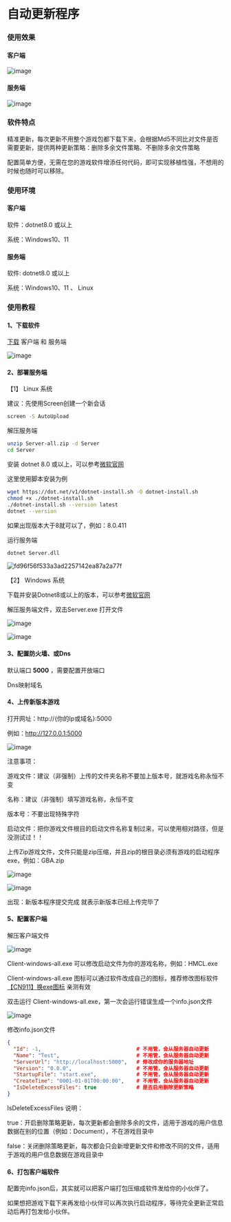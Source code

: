 # 自动更新程序

### 使用效果

#### 客户端

![image](https://github.com/user-attachments/assets/7d581a5d-dde9-4ee7-b8d3-8e7662931e62)

#### 服务端

![image](https://github.com/user-attachments/assets/5888be42-a43c-4a3e-ac9a-8e9d90011bd1)

### 软件特点

精准更新，每次更新不用整个游戏包都下载下来，会根据Md5不同比对文件是否需要更新，提供两种更新策略：删除多余文件策略、不删除多余文件策略

配置简单方便，无需在您的游戏软件增添任何代码，即可实现移植性强，不想用的时候也随时可以移除。

### 使用环境

#### 客户端

软件：dotnet8.0 或以上

系统：Windows10、11

#### 服务端

软件: dotnet8.0 或以上

系统：Windows10、11 、 Linux

### 使用教程

#### 1、下载软件

[下载](https://github.com/Lamzier/AutoUpdata/releases/latest) 客户端 和 服务端

![image](https://github.com/user-attachments/assets/3d4fba10-2acf-4ab3-923a-1c3ab1402d12)

#### 2、部署服务端

【1】 Linux 系统

建议：先使用Screen创建一个新会话

```bash
screen -S AutoUpload
```

解压服务端

```bash
unzip Server-all.zip -d Server
cd Server
```

安装 dotnet 8.0 或以上，可以参考[微软官网](https://learn.microsoft.com/zh-cn/dotnet/core/install/linux)

这里使用脚本安装为例

```bash
wget https://dot.net/v1/dotnet-install.sh -O dotnet-install.sh
chmod +x ./dotnet-install.sh
./dotnet-install.sh --version latest
dotnet --version
```

如果出现版本大于8就可以了，例如：8.0.411

运行服务端

```bash
dotnet Server.dll
```

![fd96f56f533a3ad2257142ea87a2a77f](https://github.com/user-attachments/assets/48ab95e9-efe0-4cab-9e04-4064ee68dafd)

【2】 Windows 系统

下载并安装Dotnet8或以上的版本，可以参考[微软官网](https://dotnet.microsoft.com/zh-cn/download/dotnet/8.0)

解压服务端文件，双击Server.exe 打开文件

![image](https://github.com/user-attachments/assets/b80916c9-a550-4a19-9429-c1b0faa7e3e7)

![image](https://github.com/user-attachments/assets/f56fc2ac-56ac-43b5-9a77-e25fdfb3c832)

#### 3、配置防火墙、或Dns

默认端口 **5000** ，需要配置开放端口

Dns映射域名

#### 4、上传新版本游戏

打开网址：http://{你的Ip或域名}:5000

例如：http://127.0.0.1:5000

![image](https://github.com/user-attachments/assets/c7d13369-5d17-4b55-b166-7625464e35de)

  注意事项：
  
  游戏文件：建议（非强制）上传的文件夹名称不要加上版本号，就游戏名称永恒不变
  
  名称：建议（非强制）填写游戏名称，永恒不变
  
  版本号：不要出现特殊字符
  
  启动文件：把你游戏文件根目的启动文件名称复制过来，可以使用相对路径，但是没测试过！！

上传Zip游戏文件，文件只能是zip压缩，并且zip的根目录必须有游戏的启动程序exe，例如：GBA.zip

![image](https://github.com/user-attachments/assets/15397750-cfb2-4d2b-ba35-bb3507192565)

![image](https://github.com/user-attachments/assets/e8b116eb-ea31-41f5-9a4b-09f55247b972)

出现：新版本程序提交完成 就表示新版本已经上传完毕了

#### 5、配置客户端

解压客户端文件

![image](https://github.com/user-attachments/assets/19193f99-f21c-4129-9581-a4da99b7012c)

Client-windows-all.exe 可以修改启动文件为你的游戏名称，例如：HMCL.exe

Client-windows-all.exe 图标可以通过软件改成自己的图标，推荐修改图标软件[【CN911】换exe图标](https://www.52pojie.cn/thread-1196729-1-1.html) 亲测有效

双击运行 Client-windows-all.exe，第一次会运行错误生成一个info.json文件

![image](https://github.com/user-attachments/assets/d257086a-7cef-4cbc-a544-5d50c50f829a)

修改info.json文件

```json
{
  "Id": -1,                               # 不用管，会从服务器自动更新
  "Name": "Test",                         # 不用管，会从服务器自动更新
  "ServerUrl": "http://localhost:5000",   # 修改成你的服务器地址
  "Version": "0.0.0",                     # 不用管，会从服务器自动更新
  "StartupFile": "start.exe",             # 不用管，会从服务器自动更新
  "CreateTime": "0001-01-01T00:00:00",    # 不用管，会从服务器自动更新
  "IsDeleteExcessFiles": true             # 是否启用删除更新策略
}
```

IsDeleteExcessFiles 说明：

true：开启删除策略更新，每次更新都会删除多余的文件，适用于游戏的用户信息数据在别的位置（例如：Document），不在游戏目录中

false：关闭删除策略更新，每次都会只会新增更新文件和修改不同的文件，适用于游戏的用户信息数据在游戏目录中

#### 6、打包客户端软件

配置完info.json后，其实就可以把客户端打包压缩成软件发给你的小伙伴了。

如果想把游戏下载下来再发给小伙伴可以再次执行启动程序，等待完全更新正常启动后再打包发给小伙伴。







